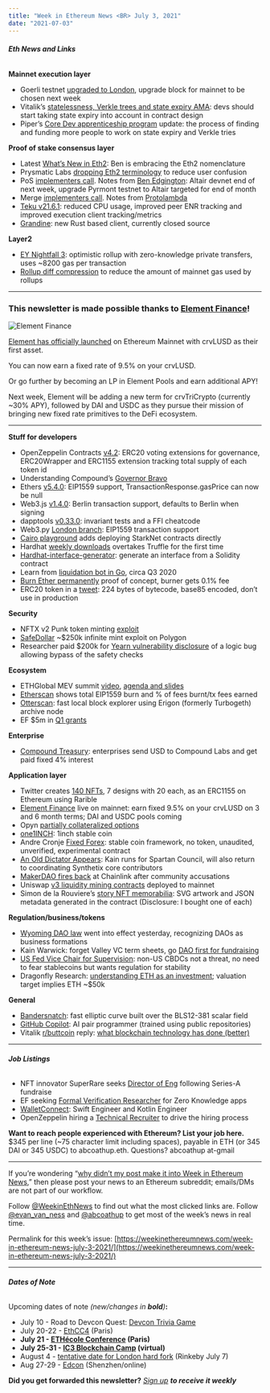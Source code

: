 ```yaml
---
title: "Week in Ethereum News <BR> July 3, 2021"
date: "2021-07-03"
---
```


###### **Eth News and Links**

**Mainnet execution layer**

- Goerli testnet [upgraded to London](https://twitter.com/nethermindeth/status/1410884599274692609), upgrade block for mainnet to be chosen next week
- Vitalik’s [statelessness, Verkle trees and state expiry AMA](https://www.reddit.com/r/ethereum/comments/o9s15i/impromptu_technical_ama_on_statelessness_and/): devs should start taking state expiry into account in contract design
- Piper’s [Core Dev apprenticeship program](https://snakecharmers.ethereum.org/the-core-developer-apprenticeship-program/) update: the process of finding and funding more people to work on state expiry and Verkle tries

**Proof of stake consensus layer**

- Latest [What’s New in Eth2](https://hackmd.io/@benjaminion/eth2_news/https%3A%2F%2Fhackmd.io%2F%40benjaminion%2Fwnie2_210702): Ben is embracing the Eth2 nomenclature
- Prysmatic Labs [dropping Eth2 terminology](https://twitter.com/rauljordaneth/status/1409527165138391043) to reduce user confusion
- PoS [implementers call](https://www.youtube.com/watch?v=FNXk4ScqHn0&t=168s). Notes from [Ben Edgington](https://hackmd.io/@benjaminion/BJSvvGs2O): Altair devnet end of next week, upgrade Pyrmont testnet to Altair targeted for end of month
- Merge [implementers call](https://www.youtube.com/watch?v=6d944TCNpqc&t=24s). Notes from [Protolambda](https://notes.ethereum.org/@protolambda/BJdsuHjnO)
- [Teku v21.6.1](https://github.com/ConsenSys/teku/releases/tag/21.6.1): reduced CPU usage, improved peer ENR tracking and improved execution client tracking/metrics
- [Grandine](https://github.com/sifraitech/grandine): new Rust based client, currently closed source

**Layer2**

- [EY Nightfall 3](https://www.ey.com/en_gl/news/2021/07/ey-contributes-a-zero-knowledge-proof-layer-2-protocol-into-the-public-domain-to-help-address-increasing-transaction-costs-on-ethereum-blockchain): optimistic rollup with zero-knowledge private transfers, uses ~8200 gas per transaction
- [Rollup diff compression](https://ethresear.ch/t/rollup-diff-compression-application-level-compression-strategies-to-reduce-the-l2-data-footprint-on-l1/9975) to reduce the amount of mainnet gas used by rollups

* * *

### **This newsletter is made possible thanks to [Element Finance](https://www.element.fi/)!**

![Element Finance](https://weekinethereumnews.com/wp-content/uploads/2021/07/IMG_20210702_182909_267-1024x538.jpg)

[Element has officially launched](https://medium.com/element-finance/element-is-live-on-ethereum-mainnet-ae7c58cf2e57) on Ethereum Mainnet with crvLUSD as their first asset. 

You can now earn a fixed rate of 9.5% on your crvLUSD. 

Or go further by becoming an LP in Element Pools and earn additional APY! 

Next week, Element will be adding a new term for crvTriCrypto (currently ~30% APY), followed by DAI and USDC as they pursue their mission of bringing new fixed rate primitives to the DeFi ecosystem. 

* * *

**Stuff for developers**

- OpenZeppelin Contracts [v4.2](https://blog.openzeppelin.com/openzeppelin-contracts-4-2/): ERC20 voting extensions for governance, ERC20Wrapper and ERC1155 extension tracking total supply of each token id
- Understanding Compound’s [Governor Bravo](https://medium.com/tally-blog/understanding-governor-bravo-69b06f1875da)
- Ethers [v5.4.0](https://github.com/ethers-io/ethers.js/releases/tag/v5.4.0): EIP1559 support, TransactionResponse.gasPrice can now be null
- Web3.js [v1.4.0](https://github.com/ChainSafe/web3.js/releases/tag/v1.4.0): Berlin transaction support, defaults to Berlin when signing
- dapptools [v0.33.0](https://github.com/dapphub/dapptools/releases/tag/dapp%2F0.33.0): invariant tests and a FFI cheatcode
- Web3.py [London branch](https://snakecharmers.ethereum.org/web3-py-goes-to-london/): EIP1559 transaction support
- [Cairo playground](https://www.cairo-lang.org/playground/) adds deploying StarkNet contracts directly
- Hardhat [weekly downloads](https://twitter.com/gitpusha/status/1409572555611115525) overtakes Truffle for the first time
- [Hardhat-interface-generator](https://github.com/dmihal/hardhat-interface-generator): generate an interface from a Solidity contract
- Learn from [liquidation bot in Go](https://github.com/fxfactorial/liquidation-bot-fall-2020), circa Q3 2020
- [Burn Ether permanently](https://github.com/amanusk/burn4ever) proof of concept, burner gets 0.1% fee
- ERC20 token in a [tweet](https://twitter.com/wadealexc/status/1409861913119428610): 224 bytes of bytecode, base85 encoded, don’t use in production

**Security**

- NFTX v2 Punk token minting [exploit](https://blog.nftx.org/nftx-v2-punk-incident-post-mortem/)
- [SafeDollar](https://twitter.com/mudit__gupta/status/1409463917290557440) ~$250k infinite mint exploit on Polygon
- Researcher paid $200k for [Yearn vulnerability disclosure](https://github.com/yearn/yearn-security/blob/master/disclosures/2021-06-29.md) of a logic bug allowing bypass of the safety checks

**Ecosystem**

- ETHGlobal MEV summit [video](https://www.youtube.com/watch?v=s3nACF7uVZw&t=270s), [agenda and slides](https://hackmd.io/ivUzk3piQEG8ALzCGbxlag)
- [Etherscan](https://goerli.etherscan.io/blocks) shows total EIP1559 burn and % of fees burnt/tx fees earned
- [Otterscan](https://github.com/wmitsuda/otterscan): fast local block explorer using Erigon (formerly Turbogeth) archive node
- EF $5m in [Q1 grants](https://blog.ethereum.org/2021/07/01/esp-allocation-update-q1-2021/)

**Enterprise**

- [Compound Treasury](https://medium.com/compound-finance/announcing-compound-treasury-for-businesses-institutions-83d4484fb82e): enterprises send USD to Compound Labs and get paid fixed 4% interest

**Application layer**

- Twitter creates [140 NFTs](https://rarible.com/twitter?tab=created), 7 designs with 20 each, as an ERC1155 on Ethereum using Rarible
- [Element Finance](https://medium.com/element-finance/element-is-live-on-ethereum-mainnet-ae7c58cf2e57) live on mainnet: earn fixed 9.5% on your crvLUSD on 3 and 6 month terms; DAI and USDC pools coming
- Opyn [partially collateralized options](https://medium.com/opyn/opyn-partial-collateralization-how-to-trade-partially-collateralized-defi-options-3e23e8a201e)
- [one1INCH](https://medium.com/ichifarm/introducing-one1inch-a-stablecoin-for-better-payments-incentives-and-rewards-in-defi-2fc4d1331252): 1inch stable coin
- Andre Cronje [Fixed Forex](https://andrecronje.medium.com/introducing-fixed-forex-usd-eur-zar-ypy-cny-etc-e668b931a884): stable coin framework, no token, unaudited, unverified, experimental contract
- [An Old Dictator Appears](https://blog.synthetix.io/an-old-dictator-appears/): Kain runs for Spartan Council, will also return to coordinating Synthetix core contributors
- [MakerDAO fires back](https://forum.makerdao.com/t/response-to-chainlinkgod-accusations/9112) at Chainlink after community accusations
- Uniswap [v3 liquidity mining contracts](https://twitter.com/Uniswap/status/1410675488172003330) deployed to mainnet
- Simon de la Rouviere’s [story NFT memorabilia](https://untitledfrontier.substack.com/p/the-line-to-anchor-city-nft-memorabilia): SVG artwork and JSON metadata generated in the contract (Disclosure: I bought one of each)

**Regulation/business/tokens**

- [Wyoming DAO law](https://wyoleg.gov/2021/Introduced/SF0038.pdf) went into effect yesterday, recognizing DAOs as business formations
- Kain Warwick: forget Valley VC term sheets, go [DAO first for fundraising](https://blog.synthetix.io/dao-first-capital-formation/)
- [US Fed Vice Chair for Supervision](https://www.federalreserve.gov/newsevents/speech/quarles20210628a.htm): non-US CBDCs not a threat, no need to fear stablecoins but wants regulation for stability
- Dragonfly Research: [understanding ETH as an investment](https://medium.com/dragonfly-research/a-guide-to-understanding-eth-as-an-investment-6f0f393db591); valuation target implies ETH ~$50k

**General**

- [Bandersnatch](https://ethresear.ch/t/introducing-bandersnatch-a-fast-elliptic-curve-built-over-the-bls12-381-scalar-field/9957): fast elliptic curve built over the BLS12-381 scalar field
- [GitHub Copilot](https://copilot.github.com/): AI pair programmer (trained using public repositories)
- Vitalik [r/buttcoin](https://www.reddit.com/r/Buttcoin/comments/oac9lc/the_charles_ponzi_of_the_modern_era_answers/h3ldo00) reply: [what blockchain technology has done (better)](https://www.reddit.com/r/Buttcoin/comments/oac9lc/the_charles_ponzi_of_the_modern_era_answers/h3lf9g1)

* * *

###### **Job Listings**

- NFT innovator SuperRare seeks [Director of Eng](https://superrare.breezy.hr/p/f1919c5bb07b-director-of-engineering) following Series-A fundraise
- EF seeking [Formal Verification Researcher](https://hackmd.io/@leoalt/fv-zk) for Zero Knowledge apps
- [WalletConnect](https://angel.co/company/walletconnect/jobs): Swift Engineer and Kotlin Engineer
- OpenZeppelin hiring a [Technical Recruiter](https://openzeppelin.com/jobs/opening/?gh_jid=4548720003) to drive the hiring process

**Want to reach people experienced with Ethereum? List your job here.** $345 per line (~75 character limit including spaces), payable in ETH (or 345 DAI or 345 USDC) to abcoathup.eth. Questions? abcoathup at-gmail

* * *

If you’re wondering “[why didn’t my post make it into Week in Ethereum News](https://www.evanvanness.com/post/179914035841/why-didnt-my-post-make-the-newsletter),” then please post your news to an Ethereum subreddit; emails/DMs are not part of our workflow.

Follow [@WeekinEthNews](https://twitter.com/WeekInEthNews) to find out what the most clicked links are. Follow [@evan\_van\_ness](https://twitter.com/evan_van_ness) and [@abcoathup](https://twitter.com/abcoathup) to get most of the week’s news in real time.

Permalink for this week’s issue: [https://weekinethereumnews.com/week-in-ethereum-news-july-3-2021/](https://weekinethereumnews.com/week-in-ethereum-news-july-3-2021/)

* * *

###### **Dates of Note**

Upcoming dates of note _(new/changes in **bold**)_**:**

- July 10 - Road to Devcon Quest: [Devcon Trivia Game](https://ethstaker.cc/road-to-devcon/)
- July 20-22 - [EthCC4](https://ethcc.io/) (Paris)
- **July 21 - [ETHécole Conference](https://medium.com/ethereum-magicians/ethecol%C3%A9-conference-all-you-need-to-know-7867dec7eaf6) (Paris)**
- **July 25-31 - [IC3 Blockchain Camp](https://www.initc3.org/events/2021-07-25-ic3-blockchain-summer-camp) (virtual)**
- August 4 - [tentative date for London hard fork](https://docs.google.com/spreadsheets/d/1Y3yyTqeqRO1O2UFVkNkHK_V5oRulZd6y-JJbSnKYrb4) (Rinkeby July 7)
- Aug 27-29 - [Edcon](https://www.edcon.io/) (Shenzhen/online)

**Did you get forwarded this newsletter?** _[Sign up](https://weekinethereum.substack.com/subscribe#about) **to receive it weekly**_
